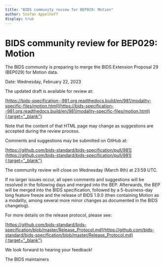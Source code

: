 ```yaml
---
title: "BIDS community review for BEP029: Motion"
author: Stefan Appelhoff
display: true
---
```


# BIDS community review for BEP029: Motion

The BIDS community is preparing to merge the BIDS Extension Proposal 29 (BEP029) for Motion data.

Date: Wednesday, February 22, 2023

<!--more-->

The updated draft is available for review at:

[https://bids-specification--981.org.readthedocs.build/en/981/modality-specific-files/motion.html](https://bids-specification--981.org.readthedocs.build/en/981/modality-specific-files/motion.html){:target="_blank"}

Note that the content of that HTML page may change as suggestions are accepted during the review process.

Comments and suggestions may be submitted on GitHub at:

[https://github.com/bids-standard/bids-specification/pull/981](https://github.com/bids-standard/bids-specification/pull/981){:target="_blank"}

The community review will close on Wednesday (March 8th) at 23:59 UTC.

If no larger issues occur, all open comments and suggestions will be resolved in the following days and merged into the BEP.
Afterwards, the BEP will be merged into the BIDS specification, followed by a 5-business-day long feature freeze and the release of BIDS 1.9.0
(then containing Motion as a modality, among several more minor changes as documented in the BIDS changelog).

For more details on the release protocol, please see:

[https://github.com/bids-standard/bids-specification/blob/master/Release_Protocol.md](https://github.com/bids-standard/bids-specification/blob/master/Release_Protocol.md){:target="_blank"}

We look forward to hearing your feedback!

The BIDS maintainers
